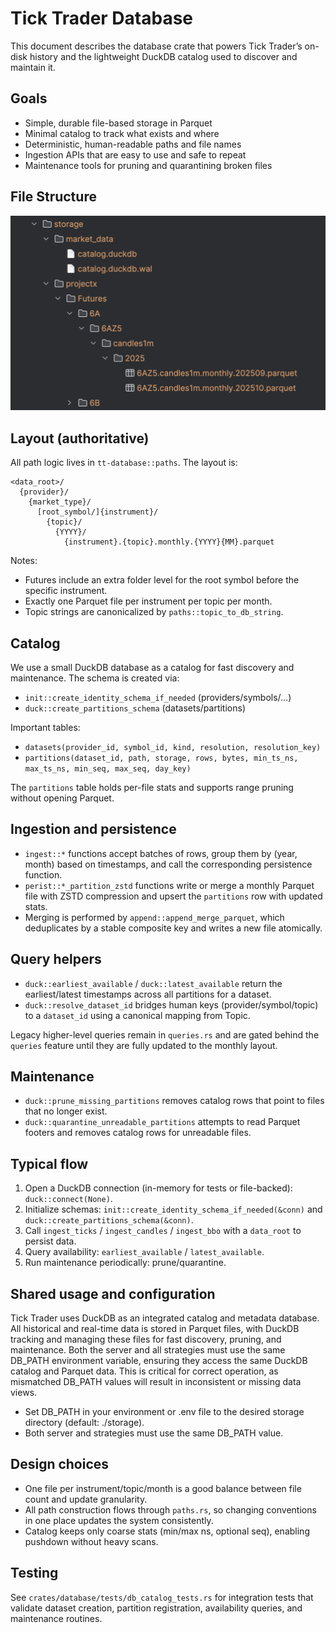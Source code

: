 # Tick Trader Database

This document describes the database crate that powers Tick Trader’s on-disk history and the lightweight DuckDB catalog used to discover and maintain it.

## Goals

- Simple, durable file-based storage in Parquet
- Minimal catalog to track what exists and where
- Deterministic, human-readable paths and file names
- Ingestion APIs that are easy to use and safe to repeat
- Maintenance tools for pruning and quarantining broken files

## File Structure
![Structure](/docs/misc/file_structure.png)

## Layout (authoritative)

All path logic lives in `tt-database::paths`. The layout is:

```
<data_root>/
  {provider}/
    {market_type}/
      [root_symbol/]{instrument}/
        {topic}/
          {YYYY}/
            {instrument}.{topic}.monthly.{YYYY}{MM}.parquet
```

Notes:
- Futures include an extra folder level for the root symbol before the specific instrument.
- Exactly one Parquet file per instrument per topic per month.
- Topic strings are canonicalized by `paths::topic_to_db_string`.

## Catalog

We use a small DuckDB database as a catalog for fast discovery and maintenance. The schema is created via:

- `init::create_identity_schema_if_needed` (providers/symbols/…)
- `duck::create_partitions_schema` (datasets/partitions)

Important tables:
- `datasets(provider_id, symbol_id, kind, resolution, resolution_key)`
- `partitions(dataset_id, path, storage, rows, bytes, min_ts_ns, max_ts_ns, min_seq, max_seq, day_key)`

The `partitions` table holds per-file stats and supports range pruning without opening Parquet.

## Ingestion and persistence

- `ingest::*` functions accept batches of rows, group them by (year, month) based on timestamps, and call the corresponding persistence function.
- `perist::*_partition_zstd` functions write or merge a monthly Parquet file with ZSTD compression and upsert the `partitions` row with updated stats.
- Merging is performed by `append::append_merge_parquet`, which deduplicates by a stable composite key and writes a new file atomically.

## Query helpers

- `duck::earliest_available` / `duck::latest_available` return the earliest/latest timestamps across all partitions for a dataset.
- `duck::resolve_dataset_id` bridges human keys (provider/symbol/topic) to a `dataset_id` using a canonical mapping from Topic.

Legacy higher-level queries remain in `queries.rs` and are gated behind the `queries` feature until they are fully updated to the monthly layout.

## Maintenance

- `duck::prune_missing_partitions` removes catalog rows that point to files that no longer exist.
- `duck::quarantine_unreadable_partitions` attempts to read Parquet footers and removes catalog rows for unreadable files.

## Typical flow

1. Open a DuckDB connection (in-memory for tests or file-backed): `duck::connect(None)`.
2. Initialize schemas: `init::create_identity_schema_if_needed(&conn)` and `duck::create_partitions_schema(&conn)`.
3. Call `ingest_ticks` / `ingest_candles` / `ingest_bbo` with a `data_root` to persist data.
4. Query availability: `earliest_available` / `latest_available`.
5. Run maintenance periodically: prune/quarantine.

## Shared usage and configuration

Tick Trader uses DuckDB as an integrated catalog and metadata database. All historical and real-time data is stored in Parquet files, with DuckDB tracking and managing these files for fast discovery, pruning, and maintenance. Both the server and all strategies must use the same DB_PATH environment variable, ensuring they access the same DuckDB catalog and Parquet data. This is critical for correct operation, as mismatched DB_PATH values will result in inconsistent or missing data views.

- Set DB_PATH in your environment or .env file to the desired storage directory (default: ./storage).
- Both server and strategies must use the same DB_PATH value.

## Design choices

- One file per instrument/topic/month is a good balance between file count and update granularity.
- All path construction flows through `paths.rs`, so changing conventions in one place updates the system consistently.
- Catalog keeps only coarse stats (min/max ns, optional seq), enabling pushdown without heavy scans.

## Testing

See `crates/database/tests/db_catalog_tests.rs` for integration tests that validate dataset creation, partition registration, availability queries, and maintenance routines.
